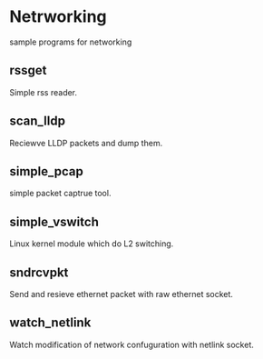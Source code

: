 # Netrworking
sample programs for networking

## rssget

Simple rss reader.

## scan_lldp

Reciewve LLDP packets and dump them.

## simple_pcap

simple packet captrue tool.

## simple_vswitch

Linux kernel module which do L2 switching.

## sndrcvpkt

Send and resieve ethernet packet with raw ethernet socket.

## watch_netlink

Watch modification of network confuguration with netlink socket.
